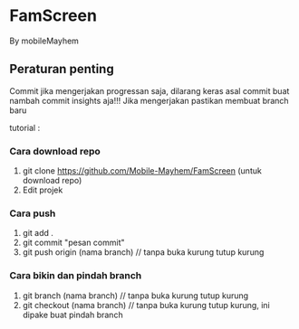 # FamScreen
By mobileMayhem

## Peraturan penting
Commit jika mengerjakan progressan saja, dilarang keras asal commit buat nambah commit insights aja!!!
Jika mengerjakan pastikan membuat branch baru 

tutorial :

### Cara download repo
1. git clone https://github.com/Mobile-Mayhem/FamScreen (untuk download repo)
2. Edit projek

### Cara push
1. git add .
2. git commit "pesan commit"
3. git push origin (nama branch) // tanpa buka kurung tutup kurung

### Cara bikin dan pindah branch
1. git branch (nama branch) // tanpa buka kurung tutup kurung
3. git checkout (nama branch) // tanpa buka kurung tutup kurung, ini dipake buat pindah branch
